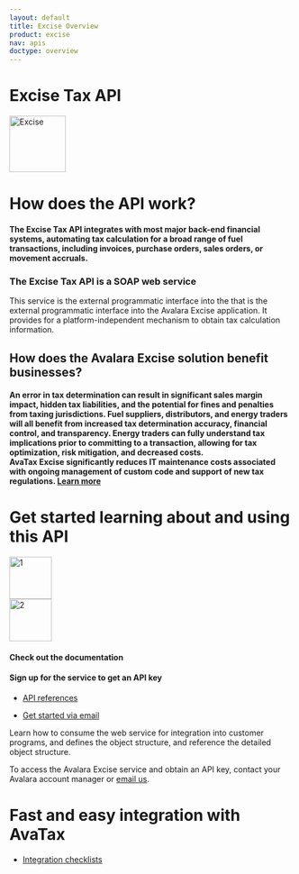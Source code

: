 ```yaml
---
layout: default
title: Excise Overview
product: excise
nav: apis
doctype: overview
---
```

<div class="row bg-map padding-bottom">
  <div class="col-md-8 col-md-offset-2 text-center ">
    <h1 class="h1p">Excise Tax API</h1>
    <img src="/public/images/devdot/DevDot_FuelGrey.svg" height="100" alt="Excise" />
  </div>
</div>
<div class="row border-top padding-top padding-bottom">
  <div class="col-md-8 col-md-offset-2 text-center">
    <h1 class="h1p">How does the API work?</h1>
    <h4 class="text-left">The Excise Tax API integrates with most major back-end financial systems, automating
        tax calculation for a broad range of fuel transactions, including invoices, purchase
        orders, sales orders, or movement accruals.
    </h4>
    <h3>The Excise Tax API is a SOAP web service</h3>
    <p class="text-left">This service is the external programmatic interface into the that is the external programmatic interface into the Avalara Excise application. It provides for a platform-independent mechanism to obtain tax calculation information. </p>
     <h2>How does the Avalara Excise solution benefit businesses?</h2>
     <h4 class="text-left">An error in tax determination can result in significant sales margin impact, hidden tax
        liabilities, and the potential for fines and penalties from taxing jurisdictions. Fuel
        suppliers, distributors, and energy traders will all benefit from increased tax
        determination accuracy, financial control, and transparency. Energy traders can fully
        understand tax implications prior to committing to a transaction, allowing for tax
        optimization, risk mitigation, and decreased costs.<br />
        AvaTax Excise significantly reduces IT maintenance costs associated with ongoing
        management of custom code and support of new tax regulations. <a href="https://www.avalara.com/products/avatax-excise">Learn more</a>
     </h4>
  </div>
</div>
<div class="row border-top padding-top padding-bottom">
  <div class="col-md-8 col-md-offset-2 text-center">
    <h1 class="h1p">Get started learning about and using this API</h1>
    <div class="row card">
        <div class="col-md-3 col-md-offset-2">
            <img src="/public/images/devdot/DevDotSvgGAssets_One.svg" height="75" alt="1" />
        </div>
        <div class="col-md-3 col-md-offset-2">
            <img src="/public/images/devdot/DevDotSvgGAssets_Two.svg" height="75" alt="2" />
        </div>
    </div>
    <div class="row card card-border-top">
        <div class="col-md-3 col-md-offset-2">
            <h4>Check out the documentation</h4>
        </div>
        <div class="col-md-3 col-md-offset-2">
            <h4>Sign up for the service to get an API key</h4>
        </div>
    </div>
    <div class="row card">
        <div class="col-md-3 col-md-offset-2 padding-top">
            <ul class="pipe">
                <li><a href="api-reference/tax-determination/v5_18_0">API references</a></li>
            </ul>
        </div>
        <div class="col-md-3 col-md-offset-2 padding-top">
            <ul class="pipe">
                <li><a href="mailto:developer@avalara.com">Get started via email</a></li>
            </ul>
        </div>
    </div>
    <div class="row card">
        <div class="col-md-3 col-md-offset-2 padding-top">
            <p class="text-left">Learn how to consume the web service for
               integration into customer programs, and defines
               the object structure, and reference the detailed
               object structure.
            </p>
        </div>
        <div class="col-md-3 col-md-offset-2 padding-top">
            <p class="text-left">To access the Avalara Excise service
               and obtain an API key, contact your Avalara
               account manager or <a href="mailto:developer@avalara.com">email us</a>.
            </p>
        </div>
    </div>
  </div>
</div>
<div class="row border-top padding-top padding-bottom">
  <div class="col-md-8 col-md-offset-2 text-center">
    <h1 class="h1p">Fast and easy integration with AvaTax</h1>
    <ul class="pipe">
        <li><a href="/certification/excise">Integration checklists</a></li>
    </ul>
  </div>
</div>
